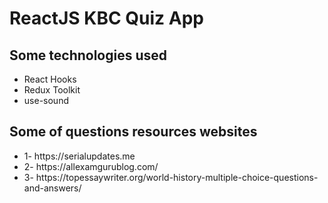 # ReactJS KBC Quiz App


## Some technologies used
- React Hooks
- Redux Toolkit
- use-sound


## Some of questions resources websites
-  1- https<nolink>://serialupdates.me
-  2- https<nolink>://allexamgurublog.com/
-  3- https<nolink>://topessaywriter.org/world-history-multiple-choice-questions-and-answers/
